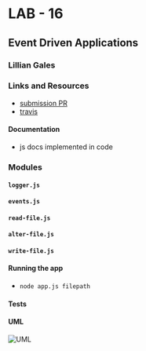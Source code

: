 # LAB - 16

## Event Driven Applications

### Lillian Gales

### Links and Resources
* [submission PR](https://github.com/lilliangales-401-advanced-javascript/lab16-even-driven-applications/pull/1)
* [travis](http://xyz.com)


#### Documentation
* js docs implemented in code 

### Modules
#### `logger.js`
#### `events.js`
#### `read-file.js`
#### `alter-file.js`
#### `write-file.js`

#### Running the app
* `node app.js filepath`

#### Tests


#### UML
![UML](UML.png)